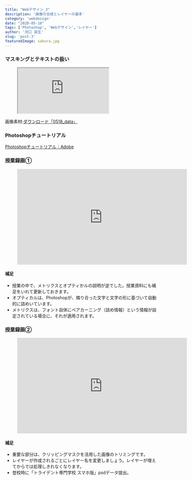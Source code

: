 ```yaml
---
title: "Webデザイン_3"
description: '画像の合成とレイヤーの基本'
category: 'webdesign'
date: "2020-05-18"
tags: ['Photoshop', 'Webデザイン','レイヤー']
author: '河口 英生'
slug: 'post-3'
featuredImage: sakura.jpg
---
```

<div class="post-section">
<h3 class="title is-5" >マスキングとテキストの扱い</h3>
<figure class="is-fullwidth slide">
  <iframe src="https://drive.google.com/file/d/180g2JwpbYNqyyzRNVuGN7r2SyPR5KlO-/preview"></iframe>
</figure>

画像素材:[ダウンロード「0518_data」](https://drive.google.com/open?id=1-Kx3RlVqc2Qb2s4JTQO4wQBZclkMgnvM)
</div>

<div class="post-section">
<h3 class="title is-5" >Photoshopチュートリアル</h3>
<p><a href="https://helpx.adobe.com/jp/photoshop/tutorials.html" >Photoshopチュートリアル｜Adobe</a></p>
</div>

<div class="post-section">
<h3 class="title is-5" >授業録画①</h3>

<figure class="is-fullwidth movie">
<iframe width="560" height="315" src="https://www.youtube.com/embed/ufqlx3eF7z4" frameborder="0" allow="accelerometer; autoplay; encrypted-media; gyroscope; picture-in-picture" allowfullscreen></iframe>
</figure>

<h4 class="title is-6">補足</h4>

+ 授業の中で、メトリクスとオプティかルの説明が逆でした。授業資料にも補足をいれて更新しておきます。
+ オプティカルは、Photoshopが、隣り合った文字と文字の形に基づいて自動的に詰めいています。
+ メトリクスは、フォント自体にペアカーニング（詰め情報）という情報が設定されている場合に、それが適用されます。
 </div>

 <div class="post-section">
<h3 class="title is-5" >授業録画②</h3>

<figure class="is-fullwidth movie">
<iframe width="560" height="315" src="https://www.youtube.com/embed/liDcjFGnX-M" frameborder="0" allow="accelerometer; autoplay; encrypted-media; gyroscope; picture-in-picture" allowfullscreen></iframe>
</figure>

<h4 class="title is-6">補足</h4>

+ 重要な部分は、クリッピングマスクを活用した画像のトリミングです。
+ レイヤーが作成されるごとにレイヤー名を変更しましょう。レイヤーが増えてからでは処理しきれなくなります。
+ 登校時に「トライデント専門学校 スマホ版」psdデータ提出。
 </div>